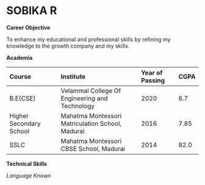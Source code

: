 # SOBIKA R

**Career Objective**

To enhance my educational and professional skills by refining my knowledge to the growth company and my skills.

**Academia**

| Course | Institute    | Year of Passing | CGPA |
| :------ | :------------ | :--------------- | :---- |
| B.E(CSE) | Velammal College Of Engineering and Technology | 2020 | 6.7 |
| Higher Secondary School | Mahatma Montessori Matriculation School, Madurai | 2016 | 7.85
| SSLC | Mahatma Montessori CBSE School, Madurai | 2014 | 82.0 |

**Technical Skills**

*Language Known*


